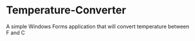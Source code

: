 # Temperature-Converter
A simple Windows Forms application that will convert temperature between F and C
